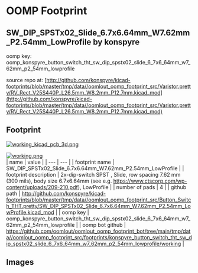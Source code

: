 # OOMP Footprint  
## SW_DIP_SPSTx02_Slide_6.7x6.64mm_W7.62mm_P2.54mm_LowProfile  by konspyre  
  
oomp key: oomp_konspyre_button_switch_tht_sw_dip_spstx02_slide_6_7x6_64mm_w7_62mm_p2_54mm_lowprofile  
  
source repo at: [http://github.com/konspyre/kicad-footprints/blob/master/tmp/data//oomlout_oomp_footprint_src/Varistor.pretty/RV_Rect_V25S440P_L26.5mm_W8.2mm_P12.7mm.kicad_mod](http://github.com/konspyre/kicad-footprints/blob/master/tmp/data//oomlout_oomp_footprint_src/Varistor.pretty/RV_Rect_V25S440P_L26.5mm_W8.2mm_P12.7mm.kicad_mod)  
## Footprint  
  
[![working_kicad_pcb_3d.png](working_kicad_pcb_3d_600.png)](working_kicad_pcb_3d.png)  
  
[![working.png](working_600.png)](working.png)  
| name | value | 
| --- | --- | 
| footprint name | SW_DIP_SPSTx02_Slide_6.7x6.64mm_W7.62mm_P2.54mm_LowProfile | 
| footprint description | 2x-dip-switch SPST , Slide, row spacing 7.62 mm (300 mils), body size 6.7x6.64mm (see e.g. https://www.ctscorp.com/wp-content/uploads/209-210.pdf), LowProfile | 
| number of pads | 4 | 
| github path | http://github.com/konspyre/kicad-footprints/blob/master/tmp/data//oomlout_oomp_footprint_src/Button_Switch_THT.pretty/SW_DIP_SPSTx02_Slide_6.7x6.64mm_W7.62mm_P2.54mm_LowProfile.kicad_mod | 
| oomp key | oomp_konspyre_button_switch_tht_sw_dip_spstx02_slide_6_7x6_64mm_w7_62mm_p2_54mm_lowprofile | 
| oomp bot github | https://github.com/oomlout/oomlout_oomp_footprint_bot/tree/main/tmp/data//oomlout_oomp_footprint_src/footprints/konspyre_button_switch_tht_sw_dip_spstx02_slide_6_7x6_64mm_w7_62mm_p2_54mm_lowprofile/working | 
## Images  
